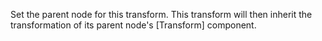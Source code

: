 Set the parent node for this transform. This transform will then inherit the transformation of its parent node's [Transform] component.